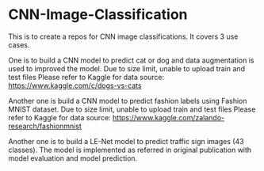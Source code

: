 # CNN-Image-Classification
This is to create a repos for CNN image classifications. It covers 3 use cases. 

One is to build a CNN model to predict cat or dog and data augmentation is used to improved the model. 
Due to size limit, unable to upload train and test files
Please refer to Kaggle for data source: https://www.kaggle.com/c/dogs-vs-cats

Another one is build a CNN model to predict fashion labels using Fashion MNIST dataset. 
Due to size limit, unable to upload train and test files
Please refer to Kaggle for data source: https://www.kaggle.com/zalando-research/fashionmnist

Another one is to build a LE-Net model to predict traffic sign images (43 classes). The model is implemented as referred in original publication with model evaluation and model prediction.
